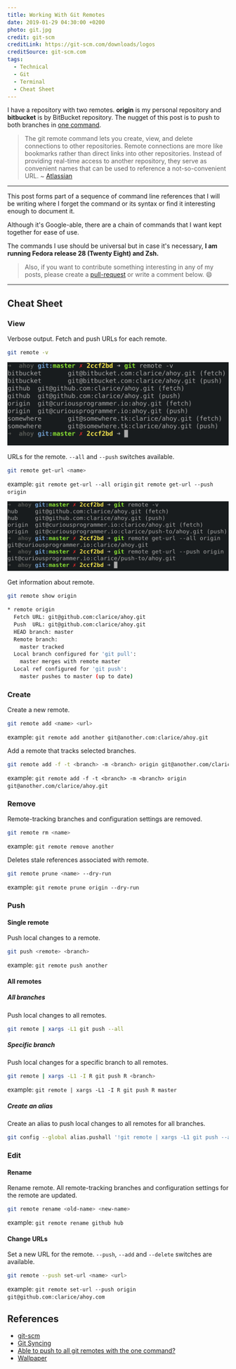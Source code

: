 ```yaml
---
title: Working With Git Remotes
date: 2019-01-29 04:30:00 +0200
photo: git.jpg
credit: git-scm
creditLink: https://git-scm.com/downloads/logos
creditSource: git-scm.com
tags:
  - Technical
  - Git
  - Terminal
  - Cheat Sheet
---
```


I have a repository with two remotes. **origin** is my personal repository
and **bitbucket** is by BitBucket repository. The nugget of this post is
to push to both branches in [one command](#all-remotes).

> The git remote command lets you create, view, and delete connections to other
> repositories. Remote connections are more like bookmarks rather than direct
> links into other repositories. Instead of providing real-time access to
> another repository, they serve as convenient names that can be used to
> reference a not-so-convenient URL. ~
> [Atlassian](https://www.atlassian.com/git/tutorials/syncing)

---

This post forms part of a sequence of command line references that I
will be writing where I forget the command or its syntax or find it
interesting enough to document it.

Although it's Google-able, there are a chain of
commands that I want kept together for ease of use.

The commands I use should be universal but in case it's necessary, **I am
running Fedora release 28 (Twenty Eight) and Zsh.**

> Also, if you want to contribute something interesting in any of
> my posts, please create a
> [pull-request](https://github.com/cbillowes/curious-programmer-helium)
> or write a comment below. :smile:

---

## Cheat Sheet

### View

Verbose output. Fetch and push URLs for each remote.

```bash
git remote -v
```

![Git remotes](remotes.png)

URLs for the remote. `--all` and `--push` switches available.

```bash
git remote get-url <name>
```

example:
`git remote get-url --all origin`
`git remote get-url --push origin`

![Git get-url](get-url.png)

Get information about remote.

```bash
git remote show origin
```

```bash
* remote origin
  Fetch URL: git@github.com:clarice/ahoy.git
  Push  URL: git@github.com:clarice/ahoy.git
  HEAD branch: master
  Remote branch:
    master tracked
  Local branch configured for 'git pull':
    master merges with remote master
  Local ref configured for 'git push':
    master pushes to master (up to date)
```

### Create

Create a new remote.

```bash
git remote add <name> <url>
```

example: `git remote add another git@another.com:clarice/ahoy.git`

Add a remote that tracks selected branches.

```bash
git remote add -f -t <branch> -m <branch> origin git@another.com/clarice/ahoy.git
```

example: `git remote add -f -t <branch> -m <branch> origin git@another.com/clarice/ahoy.git`

### Remove

Remote-tracking branches and configuration settings are removed.

```bash
git remote rm <name>
```

example: `git remote remove another`

Deletes stale references associated with remote.

```bash
git remote prune <name> --dry-run
```

example: `git remote prune origin --dry-run`

### Push

#### Single remote

Push local changes to a remote.

```bash
git push <remote> <branch>
```

example: `git remote push another`

#### All remotes

##### All branches

Push local changes to all remotes.

```bash
git remote | xargs -L1 git push --all
```

##### Specific branch

Push local changes for a specific branch to all remotes.

```bash
git remote | xargs -L1 -I R git push R <branch>
```

example: `git remote | xargs -L1 -I R git push R master`

##### Create an alias

Create an alias to push local changes to all remotes for all branches.

```bash
git config --global alias.pushall '!git remote | xargs -L1 git push --all'
```

### Edit

#### Rename

Rename remote. All remote-tracking branches and configuration settings for the remote
are updated.

```bash
git remote rename <old-name> <new-name>
```

example: `git remote rename github hub`

#### Change URLs

Set a new URL for the remote. `--push`, `--add` and `--delete` switches
are available.

```bash
git remote --push set-url <name> <url>
```

example:
`git remote set-url --push origin git@github.com:clarice/ahoy.com`

## References

- [git-scm](https://git-scm.com/docs/git-remote)
- [Git Syncing](https://www.atlassian.com/git/tutorials/syncing)
- [Able to push to all git remotes with the one command?](https://stackoverflow.com/questions/5785549/able-to-push-to-all-git-remotes-with-the-one-command)
- [Wallpaper](https://wall.alphacoders.com/big.php?i=430944)
